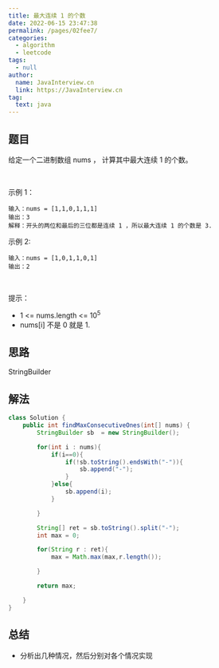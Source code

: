 ```yaml
---
title: 最大连续 1 的个数
date: 2022-06-15 23:47:38
permalink: /pages/02fee7/
categories: 
  - algorithm
  - leetcode
tags: 
  - null
author: 
  name: JavaInterview.cn
  link: https://JavaInterview.cn
tag: 
  text: java
---
```


## 题目
给定一个二进制数组 nums ， 计算其中最大连续 1 的个数。

 

示例 1：

    输入：nums = [1,1,0,1,1,1]
    输出：3
    解释：开头的两位和最后的三位都是连续 1 ，所以最大连续 1 的个数是 3.
示例 2:

    输入：nums = [1,0,1,1,0,1]
    输出：2
 

提示：

- 1 <= nums.length <= 10<sup>5</sup>
- nums[i] 不是 0 就是 1.



## 思路


StringBuilder

## 解法
```java
class Solution {
    public int findMaxConsecutiveOnes(int[] nums) {
        StringBuilder sb  = new StringBuilder();

        for(int i : nums){
            if(i==0){
                if(!sb.toString().endsWith("-")){
                    sb.append("-");
                }
            }else{
                sb.append(i);
            }

        }

        String[] ret = sb.toString().split("-");
        int max = 0;

        for(String r : ret){
            max = Math.max(max,r.length());

        }

        return max;

    }
}

```

## 总结

- 分析出几种情况，然后分别对各个情况实现 
